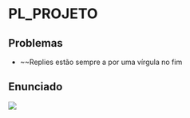 # PL_PROJETO

## Problemas

* ~~Replies estão sempre a por uma vírgula no fim

## Enunciado

![](https://i.imgur.com/6HJZLXm.png)
